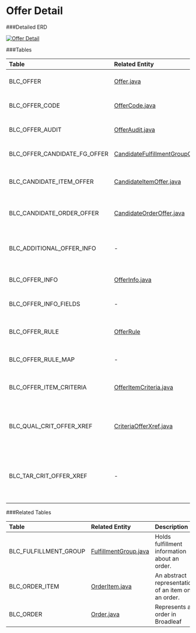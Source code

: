 # Offer Detail



###Detailed ERD

[![Offer Detail](dataModel/OfferDetailedERD.png)](_img/dataModel/OfferDetailedERD.png)

###Tables

| Table               | Related Entity    | Description                                         |
|:--------------------|:------------------|:----------------------------------------------------|
|BLC_OFFER            | [Offer.java](http://javadoc.broadleafcommerce.org/current/framework/org/broadleafcommerce/core/offer/domain/Offer.html)          | Represents an Offer in Broadleaf.  |
|BLC_OFFER_CODE       | [OfferCode.java](http://javadoc.broadleafcommerce.org/current/framework/org/broadleafcommerce/core/offer/domain/OfferCode.html)          | Represents an Offer Code.  |
|BLC_OFFER_AUDIT      | [OfferAudit.java](http://javadoc.broadleafcommerce.org/current/framework/org/broadleafcommerce/core/offer/domain/OfferAudit.html)          | Represents an Offer Audit.  |
|BLC_OFFER_CANDIDATE_FG_OFFER| [CandidateFulfillmentGroupOffer.java](http://javadoc.broadleafcommerce.org/current/framework/org/broadleafcommerce/core/offer/domain/CandidateFulfillmentGroupOffer.html)   | Represents an Offer candidate.  |
|BLC_CANDIDATE_ITEM_OFFER    | [CandidateItemOffer.java](http://javadoc.broadleafcommerce.org/current/framework/org/broadleafcommerce/core/offer/domain/CandidateItemOffer.html)   | Represents an Offer Item candidate.  |
|BLC_CANDIDATE_ORDER_OFFER   | [CandidateOrderOffer.java](http://javadoc.broadleafcommerce.org/current/framework/org/broadleafcommerce/core/offer/domain/CandidateOrderOffer.html)   | Represents an Offer Order candidate.  |
|BLC_ADDITIONAL_OFFER_INFO   | -   | Represents additional information for an Offer.  |
|BLC_OFFER_INFO       | [OfferInfo.java](http://javadoc.broadleafcommerce.org/current/framework/org/broadleafcommerce/core/offer/domain/OfferInfo.html)          | Links to the Offer Info fields.  |
|BLC_OFFER_INFO_FIELDS| -          | Represents an Offer Info fields.  |
|BLC_OFFER_RULE       | [OfferRule](http://javadoc.broadleafcommerce.org/current/framework/org/broadleafcommerce/core/offer/domain/OfferRule.html)          | Represents a rule to be applied to an Offer.  |
|BLC_OFFER_RULE_MAP   | -          | Maps an Offer to a Rule.  |
|BLC_OFFER_ITEM_CRITERIA | [OfferItemCriteria.java](http://javadoc.broadleafcommerce.org/current/framework/org/broadleafcommerce/core/offer/domain/OfferItemCriteria.html)       | Represents an Offer item criteria.  |
|BLC_QUAL_CRIT_OFFER_XREF| [CriteriaOfferXref.java](http://javadoc.broadleafcommerce.org/current/framework/org/broadleafcommerce/core/offer/domain/CriteriaOfferXref.html)       | Cross reference table that points to an Offer item criteria.  |
|BLC_TAR_CRIT_OFFER_XREF | -       | Cross reference table that points to an Offer target item criteria.  |


###Related Tables

| Table               | Related Entity    | Description                                         |
|:--------------------|:------------------|:----------------------------------------------------|
|BLC_FULFILLMENT_GROUP| [FulfillmentGroup.java](http://javadoc.broadleafcommerce.org/current/framework/org/broadleafcommerce/core/order/domain/FulfillmentGroup.html)          | Holds fulfillment information about an order.  |
|BLC_ORDER_ITEM       | [OrderItem.java](http://javadoc.broadleafcommerce.org/current/framework/org/broadleafcommerce/core/order/domain/OrderItem.html)          | An abstract representation of an item on an order.  |
|BLC_ORDER            | [Order.java](http://javadoc.broadleafcommerce.org/current/framework/org/broadleafcommerce/core/order/domain/Order.html)      | Represents an order in Broadleaf  |
